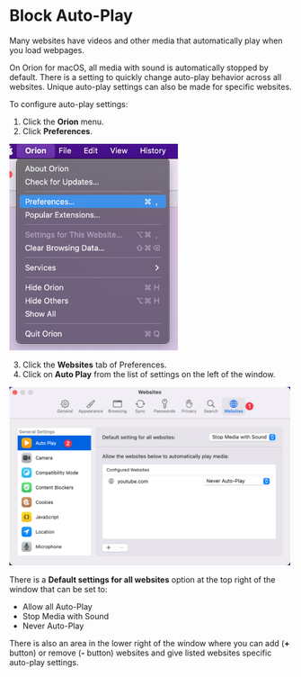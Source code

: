 # Block Auto-Play

Many websites have videos and other media that automatically play when you load webpages.

On Orion for macOS, all media with sound is automatically stopped by default. There is a setting to quickly change auto-play behavior across all websites. Unique auto-play settings can also be made for specific websites.

To configure auto-play settings:

1. Click the **Orion** menu.
2. Click **Preferences**.

<img src="media/macos_orion_prefs_menu.png" width="300" alt="Orion Preferences Menu Option"><br />

3. Click the **Websites** tab of Preferences.
4. Click on **Auto Play** from the list of settings on the left of the window.

<img src="media/macos_auto_play_settings.png" width="500" alt="Orion Preferences Menu Option"><br />

There is a **Default settings for all websites** option at the top right of the window that can be set to:

- Allow all Auto-Play
- Stop Media with Sound
- Never Auto-Play

There is also an area in the lower right of the window where you can add (**+** button) or remove (**-** button) websites and give listed websites specific auto-play settings.